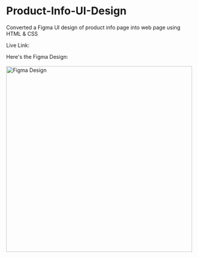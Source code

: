# Product-Info-UI-Design
Converted a Figma UI design of product info page into web page using HTML &amp; CSS

Live Link: 

Here's the Figma Design: <br><br>
<img src="https://uidesigndaily.fra1.digitaloceanspaces.com/uploads/1575/day_1575.png" alt="Figma Design" width=500px>
